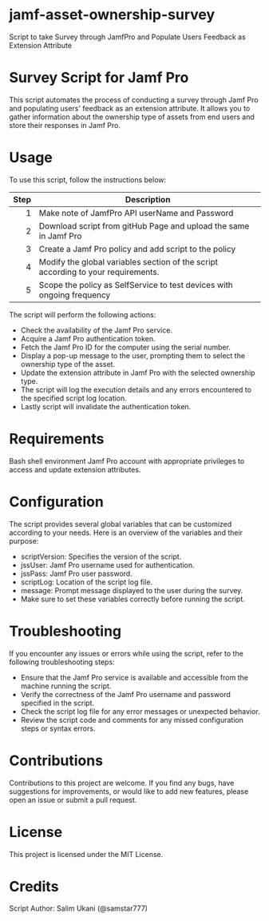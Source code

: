 # jamf-asset-ownership-survey
Script to take Survey through JamfPro and Populate Users Feedback as Extension Attribute

# Survey Script for Jamf Pro

This script automates the process of conducting a survey through Jamf Pro and populating users' feedback as an extension attribute. It allows you to gather information about the ownership type of assets from end users and store their responses in Jamf Pro.

# Usage

To use this script, follow the instructions below:

| Step | Description                                                                       |
|-----:|-----------------------------------------------------------------------------------|
|     1| Make note of JamfPro API userName and Password                                    |
|     2| Download script from gitHub Page and upload the same in Jamf Pro                  |
|     3| Create a Jamf Pro policy and add script to the policy                             |         
|     4| Modify the global variables section of the script according to your requirements. |
|     5| Scope the policy as SelfService to test devices with ongoing frequency            |


The script will perform the following actions:

  * Check the availability of the Jamf Pro service.
  * Acquire a Jamf Pro authentication token.
  * Fetch the Jamf Pro ID for the computer using the serial number.
  * Display a pop-up message to the user, prompting them to select the ownership type of the asset.
  * Update the extension attribute in Jamf Pro with the selected ownership type.
  * The script will log the execution details and any errors encountered to the specified script log location.
  * Lastly script will invalidate the authentication token.
  
# Requirements

Bash shell environment
Jamf Pro account with appropriate privileges to access and update extension attributes.

# Configuration

The script provides several global variables that can be customized according to your needs. Here is an overview of the variables and their purpose:

  * scriptVersion: Specifies the version of the script.
  * jssUser: Jamf Pro username used for authentication.
  * jssPass: Jamf Pro user password.
  * scriptLog: Location of the script log file.
  * message: Prompt message displayed to the user during the survey.
  * Make sure to set these variables correctly before running the script.

# Troubleshooting

If you encounter any issues or errors while using the script, refer to the following troubleshooting steps:

* Ensure that the Jamf Pro service is available and accessible from the machine running the script.
* Verify the correctness of the Jamf Pro username and password specified in the script.
* Check the script log file for any error messages or unexpected behavior.
* Review the script code and comments for any missed configuration steps or syntax errors.

# Contributions

Contributions to this project are welcome. If you find any bugs, have suggestions for improvements, or would like to add new features, please open an issue or submit a pull request.

 # License

This project is licensed under the MIT License.

# Credits

Script Author: Salim Ukani (@samstar777)
